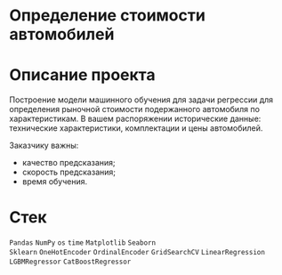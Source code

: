 # Определение стоимости автомобилей
# Описание проекта
Построение модели машинного обучения для задачи регрессии для определения рыночной стоимости подержанного автомобиля по характеристикам.
В вашем распоряжении исторические данные: технические характеристики, комплектации и цены автомобилей. 

Заказчику важны:
- качество предсказания;
- скорость предсказания;
- время обучения.

# Стек 
`Pandas`
`NumPy` 
`os`
`time`
`Matplotlib`
`Seaborn`  
`Sklearn` 
`OneHotEncoder`
`OrdinalEncoder`
`GridSearchCV`
`LinearRegression`
`LGBMRegressor`
`CatBoostRegressor`
